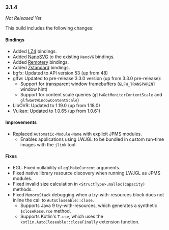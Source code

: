 ### 3.1.4

_Not Released Yet_

This build includes the following changes:

#### Bindings

- Added [LZ4](http://lz4.github.io/lz4/) bindings.
- Added [NanoSVG](https://github.com/memononen/nanosvg) to the existing `NanoVG` bindings.
- Added [Remotery](https://github.com/Celtoys/Remotery) bindings.
- Added [Zstandard](http://facebook.github.io/zstd/) bindings.
- bgfx: Updated to API version 53 (up from 48)
- glfw: Updated to pre-release 3.3.0 version (up from 3.3.0 pre-release):
    * Support for transparent window framebuffers (`GLFW_TRANSPARENT` window hint)
    * Support for content scale queries (`glfwGetMonitorContentScale` and `glfwGetWindowContentScale`)
- LibOVR: Updated to 1.19.0 (up from 1.18.0)
- Vulkan: Updated to 1.0.65 (up from 1.0.61)

#### Improvements

- Replaced `Automatic-Module-Name` with explicit JPMS modules.
    * Enables applications using LWJGL to be bundled in custom run-time images with the `jlink` tool.

#### Fixes

- EGL: Fixed nullability of `eglMakeCurrent` arguments.
- Fixed native library resource discovery when running LWJGL as JPMS modules.
- Fixed invalid size calculation in `<StructType>.malloc(capacity)` methods.
- Fixed `MemoryStack` debugging when a try-with-resources block does not inline the call to `AutoCloseable::close`.
    * Supports Java 9 try-with-resources, which generates a synthetic `$closeResource` method.
    * Supports Kotlin's `T.use`, which uses the `kotlin.AutoCloseable::closeFinally` extension function.